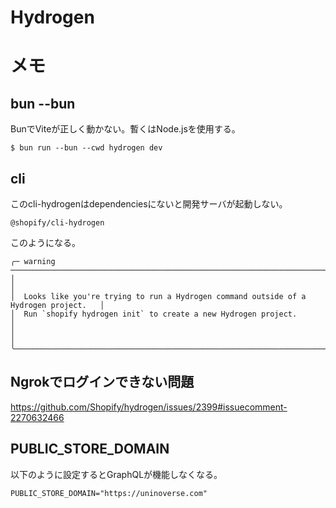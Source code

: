 # Hydrogen

# メモ

## bun --bun

BunでViteが正しく動かない。暫くはNode.jsを使用する。

```
$ bun run --bun --cwd hydrogen dev
```

## cli

このcli-hydrogenはdependenciesにないと開発サーバが起動しない。

```
@shopify/cli-hydrogen
```

このようになる。

```
╭─ warning ────────────────────────────────────────────────────────────────────────────╮
│                                                                                      │
│  Looks like you're trying to run a Hydrogen command outside of a Hydrogen project.   │
│  Run `shopify hydrogen init` to create a new Hydrogen project.                       │
│                                                                                      │
╰──────────────────────────────────────────────────────────────────────────────────────╯
```

## Ngrokでログインできない問題

https://github.com/Shopify/hydrogen/issues/2399#issuecomment-2270632466

## PUBLIC_STORE_DOMAIN

以下のように設定するとGraphQLが機能しなくなる。

```
PUBLIC_STORE_DOMAIN="https://uninoverse.com"
```
